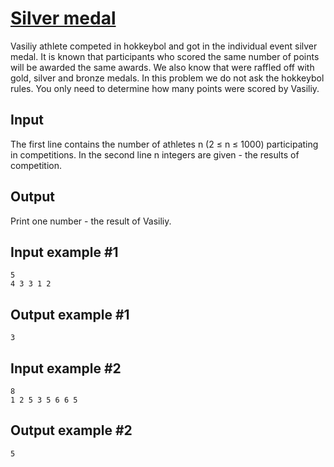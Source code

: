 # [Silver medal](https://www.e-olymp.com/en/contests/9680/problems/85020)
Vasiliy athlete competed in hokkeybol and got in the individual event silver medal. It is known that participants who scored the same number of points will be awarded the same awards. We also know that were raffled off with gold, silver and bronze medals. In this problem we do not ask the hokkeybol rules. You only need to determine how many points were scored by Vasiliy.

## Input
The first line contains the number of athletes n (2 ≤ n ≤ 1000) participating in competitions. In the second line n integers are given - the results of competition.

## Output
Print one number - the result of Vasiliy.

## Input example #1
```
5
4 3 3 1 2 
```

## Output example #1
```
3
```

## Input example #2
```
8
1 2 5 3 5 6 6 5 
```

## Output example #2
```
5
```
